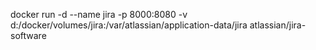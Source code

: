 docker run -d --name jira -p 8000:8080 -v d:/docker/volumes/jira:/var/atlassian/application-data/jira atlassian/jira-software
